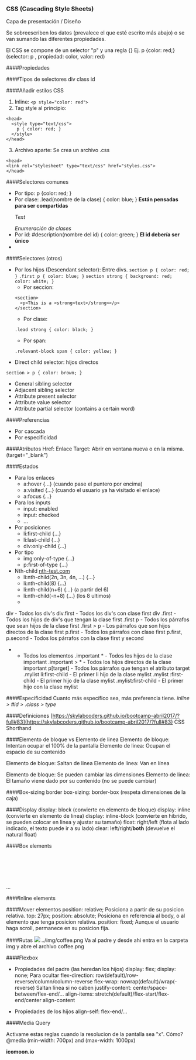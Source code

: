 ### CSS (Cascading Style Sheets)
Capa de presentación / Diseño

Se sobreescriben los datos (prevalece el que esté escrito más abajo) o se van sumando las diferentes propiedades.

El CSS se compone de un selector "p" y una regla {}
Ej. p {color: red;} (selector: p , propiedad: color, valor: red)

####Propiedades

####Tipos de selectores
div
class
id

####Añadir estilos CSS
1. Inline: ```<p style="color: red">```
2. Tag style al principio:
```
<head>
  <style type="text/css">
    p { color: red; }
  </style>
</head>
```
3. Archivo aparte: Se crea un archivo .css
```
<head>
<link rel="stylesheet" type="text/css" href="styles.css">
</head>
```

####Selectores comunes
- Por tipo: p {color: red; }
- Por clase: .lead(nombre de la clase) { color: blue; } **Están pensadas para ser compartidas** *<p class="lead important first">Text</p> Enumeración de clases*
- Por id: #description(nombre del id) { color: green; } **El id debería ser único**
- 
####Selectores (otros)
- Por los hijos (Descendant selector): Entre divs. 
```section p { color: red; }```
```.first p { color: blue; }```
```section strong { background: red; color: white; }``` 
    * Por seccion: 
    ```
    <section>
      <p>This is a <strong>text</strong></p>
    </section>
    ```
    * Por clase: 
    ```
    .lead strong { color: black; }
    ```
    * Por span: 
    ```
    .relevant-block span { color: yellow; }
    ```
- Direct child selector: hijos directos
```
section > p { color: brown; }
```
- General sibling selector
- Adjacent sibling selector
- Attribute present selector
- Attribute value selector
- Attribute partial selector (contains a certain word)

####Preferencias
- Por cascada
- Por especificidad

####Atributos
Href: Enlace
Target: Abrir en ventana nueva o en la misma. (target="_blank")

####Estados
- Para los enlaces
    + a:hover {...} (cuando pase el puntero por encima)
    + a:visited {...} (cuando el usuario ya ha visitado el enlace)
    + a:focus {...} 
- Para los inputs
    + input: enabled
    + input: checked
    + ...
- Por posiciones
    + li:first-child {...}
    + li:last-child {...}
    + div:only-child {...}
- Por tipo
    + img:only-of-type {...}
    + p:first-of-type {...}
- Nth-child [nth-test.com]()
    + li:nth-child(2n, 3n, 4n, ...) {...}
    + li:nth-child(8) {...}
    + li:nth-child(n+6) {...} (a partir del 6)
    + li:nth-child(-n+8) {...} (los 8 ultimos)
    + 

div - Todos los div's
div.first - Todos los div's con clase first
div .first - Todos los hijos de div's que tengan la clase first
.first p - Todos los párrafos que sean hijos de la clase first
.first > p - Los párrafos que son hijos directos de la clase first
p.first - Todos los párrafos con clase first
p.first, p.second - Todos los párrafos con la clase first y second
* - Todos los elementos
.important * - Todos los hijos de la clase important
.important > * - Todos los hijos directos de la clase important
p[target] - Todos los párrafos que tengan el atributo target
.mylist li:first-child - El primer li hijo de la clase mylist
.mylist :first-child - El primer hijo de la clase mylist
.mylist:first-child - El primer hijo con la clase mylist

####Especificidad
Cuanto más específico sea, más preferencia tiene.
*inline > #id > .class > type*

####Definiciones
[https://skylabcoders.github.io/bootcamp-abril2017/?full#83](https://skylabcoders.github.io/bootcamp-abril2017/?full#83) CSS Shorthand

####Elemento de bloque vs Elemento de linea
Elemento de bloque: Intentan ocupar el 100% de la pantalla
Elemento de linea: Ocupan el espacio de su contenido

Elemento de bloque: Saltan de linea
Elemento de linea: Van en línea

Elemento de bloque: Se pueden cambiar las dimensiones
Elemento de linea: El tamaño viene dado por su contenido (no se puede cambiar)

####Box-sizing
border
box-sizing: border-box (respeta dimensiones de la caja)

####Display
display: block (convierte en elemento de bloque)
display: inline (convierte en elemento de linea)
display: inline-block (convierte en híbrido, se pueden colocar en linea y ajustar su tamaño)
float: right/left (flota al lado indicado, el texto puede ir a su lado)
clear: left/right/**both** (devuelve el natural float)

####Box elements
<section></section>
<header></header>
<figure></figure>
<aside></aside>
<table></table>
<div></div>
<h1></h1>
<p></p>
...

####Inline elements
<span></span>
<a href=""></a>
<strong></strong>
<em></em>
<img src="">

####Mover elementos
position: relative; Posiciona a partir de su posicion relativa.
top: 27px;
position: absolute; Posiciona en referencia al body, o al elemento que tenga posicion relativa.
position: fixed; Aunque el usuario haga scroll, permanece en su posicion fija.

####Rutas
<img src="img/coffee.png">
../img/coffee.png Va al padre y desde ahi entra en la carpeta img y abre el archivo coffee.png

####Flexbox
- Propiedades del padre (las heredan los hijos)
display: flex;
display: none; Para ocultar
flex-direction: row(default)/row-reverse/column/column-reverse
flex-wrap: nowrap(default)/wrap(-reverse) Saltan línea si no caben
justify-content: center/space-between/flex-end/...
align-items: stretch(default)/flex-start/flex-end/center
align-content

- Propiedades de los hijos
align-self: flex-end/...

####Media Query

Activame estas reglas cuando la resolucion de la pantalla sea "x".
Cómo? @media (min-width: 700px) and (max-width: 1000px)

**icomoon.io**
